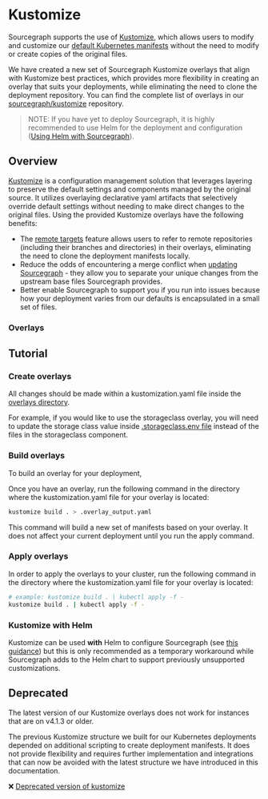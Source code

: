 # Kustomize

Sourcegraph supports the use of [Kustomize](https://kustomize.io), which allows users to modify and customize our [default Kubernetes manifests](https://github.com/sourcegraph/deploy-sourcegraph/tree/master/base) without the need to modify or create copies of the original files.

We have created a new set of Sourcegraph Kustomize overlays that align with Kustomize best practices, which provides more flexibility in creating an overlay that suits your deployments, while eliminating the need to clone the deployment repository. You can find the complete list of overlays in our [sourcegraph/kustomize](https://github.com/sourcegraph/kustomize) repository.

> NOTE: If you have yet to deploy Sourcegraph, it is highly recommended to use Helm for the deployment and configuration ([Using Helm with Sourcegraph](helm.md)).

## Overview

[Kustomize](https://kustomize.io) is a configuration management solution that leverages layering to preserve the default settings and components managed by the original source. It utilizes overlaying declarative yaml artifacts that selectively override default settings without needing to make direct changes to the original files. Using the provided Kustomize overlays have the following benefits:

- The [remote targets](https://github.com/kubernetes-sigs/kustomize/blob/master/examples/remoteBuild.md) feature allows users to refer to remote repositories (including their branches and directories) in their overlays, eliminating the need to clone the deployment manifests locally.
- Reduce the odds of encountering a merge conflict when [updating Sourcegraph](../update.md) - they allow you to separate your unique changes from the upstream base files Sourcegraph provides.
- Better enable Sourcegraph to support you if you run into issues because how your deployment varies from our defaults is encapsulated in a small set of files.

### Overlays

  
## Tutorial

### Create overlays

All changes should be made within a kustomization.yaml file inside the [overlays directory](https://github.com/sourcegraph/kustomize/tree/main/overlays).

For example, if you would like to use the storageclass overlay, you will need to update the storage class value inside [.storageclass.env file](https://github.com/sourcegraph/kustomize/tree/main/overlays/storageclass/.storageclass.env) instead of the files in the storageclass component.

### Build overlays

To build an overlay for your deployment,

Once you have an overlay, run the following command in the directory where the kustomization.yaml file for your overlay is located:

```bash
kustomize build . > .overlay_output.yaml
```

This command will build a new set of manifests based on your overlay. It does not affect your current deployment until you run the apply command.

### Apply overlays

In order to apply the overlays to your cluster, run the following command in the directory where the kustomization.yaml file for your overlay is located:

```bash
# example: kustomize build . | kubectl apply -f -
kustomize build . | kubectl apply -f -
```

### Kustomize with Helm

Kustomize can be used **with** Helm to configure Sourcegraph (see [this guidance](helm.md#integrate-kustomize-with-helm-chart)) but this is only recommended as a temporary workaround while Sourcegraph adds to the Helm chart to support previously unsupported customizations.

## Deprecated

The latest version of our Kustomize overlays does not work for instances that are on v4.1.3 or older.

The previous Kustomize structure we built for our Kubernetes deployments depended on additional scripting to create deployment manifests. It does not provide flexibility and requires further implementation and integrations that can now be avoided with the latest structure we have introduced in this documentation. 

❌ [Deprecated version of kustomize](deprecated.md)
